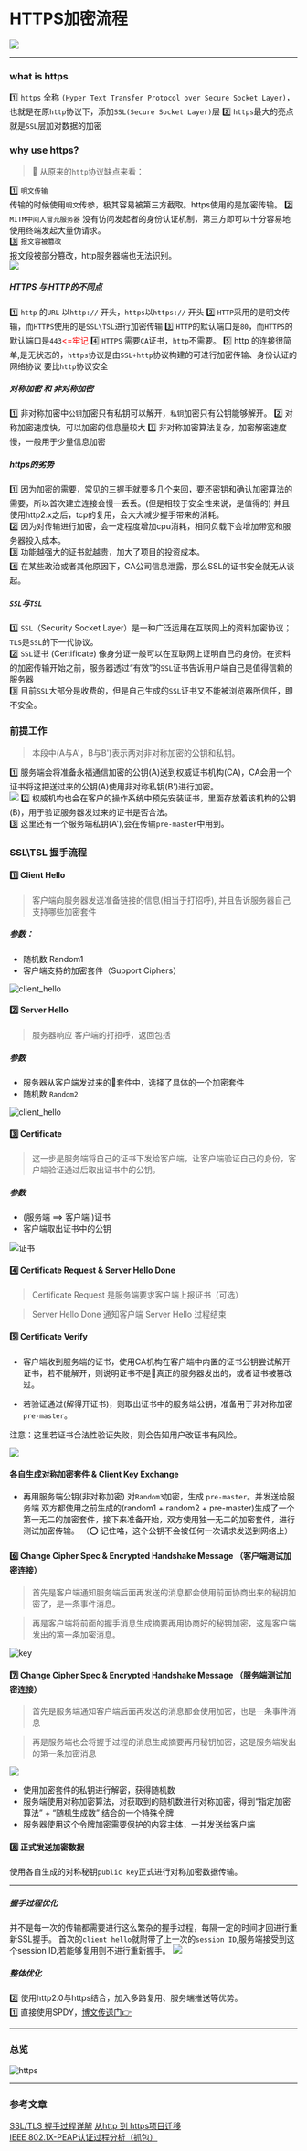 # HTTPS加密流程
![](/blog_assets/https_cover.png)
___
### what is https
1️⃣ `https` 全称 `(Hyper Text Transfer Protocol over Secure Socket Layer)`，也就是在原`http`协议下，添加`SSL(Secure Socket Layer)`层
2️⃣ `https`最大的亮点就是`SSL`层加对数据的加密

### why use https?
> 💸 从原来的`http`协议缺点来看：

1️⃣ `明文传输`   
传输的时候使用`明文`传参，极其容易被第三方截取。https使用的是加密传输。 
2️⃣ `MITM中间人冒充服务器`
没有访问发起者的身份认证机制，第三方即可以十分容易地使用终端发起大量伪请求。   
3️⃣ `报文容被篡改`     
报文段被部分篡改，http服务器端也无法识别。   
![](/blog_assets/http_unsafe.png)   
   

##### HTTPS 与 HTTP的不同点
1️⃣ `http` 的`URL` 以`http://` 开头，`https`以`https://` 开头
2️⃣ `HTTP`采用的是明文传输，而`HTTPS`使用的是`SSL\TSL`进行加密传输
3️⃣ `HTTP`的默认端口是`80`，而`HTTPS`的默认端口是`443`<span style="color:red;"><=牢记</span>
4️⃣ `HTTPS` 需要`CA`证书，`http`不需要。
5️⃣ http 的连接很简单,是无状态的，`https`协议是由`SSL+http`协议构建的可进行加密传输、身份认证的网络协议 要比`http`协议安全


##### 对称加密 和 非对称加密
1️⃣ 非对称加密中`公钥`加密只有私钥可以解开，`私钥`加密只有公钥能够解开。
2️⃣ 对称加密速度快，可以加密的信息量较大
3️⃣ 非对称加密算法复杂，加密解密速度慢，一般用于少量信息加密
  
##### https的劣势
1️⃣ 因为加密的需要，常见的三握手就要多几个来回，要还密钥和确认加密算法的需要，所以首次建立连接会慢一丢丢。(但是相较于安全性来说，是值得的)
并且使用http2.x之后，tcp的复用，会大大减少握手带来的消耗。   
2️⃣ 因为对传输进行加密，会一定程度增加cpu消耗，相同负载下会增加带宽和服务器投入成本。     
3️⃣ 功能越强大的证书就越贵，加大了项目的投资成本。     
4️⃣ 在某些政治或者其他原因下，CA公司信息泄露，那么SSL的证书安全就无从谈起。     

##### `SSL`与`TSL`

1️⃣ `SSL`（Security Socket Layer）是一种广泛运用在互联网上的资料加密协议；`TLS`是`SSL`的下一代协议。  
2️⃣ `SSL`证书 (Certificate) 像身分证一般可以在互联网上证明自己的身份。在资料的加密传输开始之前，服务器透过“有效”的`SSL`证书告诉用户端自己是值得信赖的服务器  
3️⃣ 目前`SSL`大部分是收费的，但是自己生成的`SSL`证书又不能被浏览器所信任，即不安全。

### 前提工作  
> 本段中(A与A'，B与B')表示两对非对称加密的公钥和私钥。

1️⃣  服务端会将准备永福通信加密的公钥(A)送到权威证书机构(CA)，CA会用一个证书将这把送过来的公钥(A)使用非对称私钥(B')进行加密。          
![](/blog_assets/FF_CERTIFICATE.png)
2️⃣ 权威机构也会在客户的操作系统中预先安装证书，里面存放着该机构的公钥(B)，用于验证服务器发过来的证书是否合法。   
3️⃣ 这里还有一个服务端私钥(A'),会在传输`pre-master`中用到。            

### SSL\TSL 握手流程

#### 1️⃣ Client Hello 
> 客户端向服务器发送准备链接的信息(相当于打招呼), 并且告诉服务器自己支持哪些加密套件
##### 参数：
  * 随机数 Random1
  * 客户端支持的加密套件（Support Ciphers）

![client_hello](/blog_assets/client_hello.png)


#### 2️⃣ Server Hello 
> 服务器响应 客户端的打招呼，返回包括 
##### 参数 
   * 服务器从客户端发过来的套件中，选择了具体的一个加密套件 
   * 随机数 `Random2`

 ![client_hello](/blog_assets/server_hello.png)

#### 3️⃣ Certificate
> 这一步是服务端将自己的证书下发给客户端，让客户端验证自己的身份，客户端验证通过后取出证书中的公钥。
##### 参数
* (服务端 ==>  客户端 )证书
* 客户端取出证书中的公钥

![证书](/blog_assets/certificate.jpg)

#### 4️⃣ Certificate Request & Server Hello Done
> Certificate Request 是服务端要求客户端上报证书（可选）

> Server Hello Done 通知客户端 Server Hello 过程结束


#### 5️⃣ Certificate Verify 
* 客户端收到服务端的证书，使用CA机构在客户端中内置的证书公钥尝试解开证书，若不能解开，则说明证书不是真正的服务器发出的，或者证书被篡改过。   
 
* 若验证通过(解得开证书)，则取出证书中的服务端公钥，准备用于非对称加密`pre-master`。


注意：这里若证书合法性验证失败，则会告知用户改证书有风险。 

![](/blog_assets/certificate_error.png)
<!-- ![key](/blog_assets/key_exchange.png)  -->

#### 各自生成对称加密套件 & Client Key Exchange  
* 再用服务端公钥(非对称加密) 对`Random3`加密，生成 `pre-master`。并发送给服务端
双方都使用之前生成的(random1 + random2 + pre-master)生成了一个第一无二的加密套件，接下来准备开始，双方使用独一无二的加密套件，进行测试加密传输。
（⭕️ 记住咯，这个公钥不会被任何一次请求发送到网络上）  

#### 6️⃣ Change Cipher Spec & Encrypted Handshake Message （客户端测试加密连接）
> 首先是客户端通知服务端后面再发送的消息都会使用前面协商出来的秘钥加密了，是一条事件消息。

> 再是客户端将前面的握手消息生成摘要再用协商好的秘钥加密，这是客户端发出的第一条加密消息。

![key](/blog_assets/clicent_check.png)


#### 7️⃣ Change Cipher Spec & Encrypted Handshake Message （服务端测试加密连接）
>首先是服务端通知客户端后面再发送的消息都会使用加密，也是一条事件消息

>再是服务端也会将握手过程的消息生成摘要再用秘钥加密，这是服务端发出的第一条加密消息

![](/blog_assets/server_check.png)
   * 使用加密套件的私钥进行解密，获得随机数
   * 服务端使用对称加密算法，对获取到的随机数进行对称加密，得到“指定加密算法” + “随机生成数” 结合的一个特殊令牌
   * 服务器使用这个令牌加密需要保护的内容主体，一并发送给客户端
   
#### 8️⃣ 正式发送加密数据 
使用各自生成的对称秘钥`public key`正式进行对称加密数据传输。
___
##### 握手过程优化
并不是每一次的传输都需要进行这么繁杂的握手过程，每隔一定的时间才回进行重新SSL握手。
首次的`client hello`就附带了上一次的`session ID`,服务端接受到这个session  ID,若能够复用则不进行重新握手。
![](/blog_assets/https_sessionId.png)   

##### 整体优化    
2️⃣ 使用http2.0与https结合，加入多路复用、服务端推送等优势。        
1️⃣ 直接使用SPDY，[博文传送门👉](/network/http/spdy.md)


___
### 总览
![https](/blog_assets/https_handshakes.jpg)


___
### 参考文章
[SSL/TLS 握手过程详解]()
[从http 到 https项目迁移](/network/http/https_onwork.md)   
[IEEE 802.1X-PEAP认证过程分析（抓包）](https://blog.csdn.net/u012503786/article/details/79296522)


